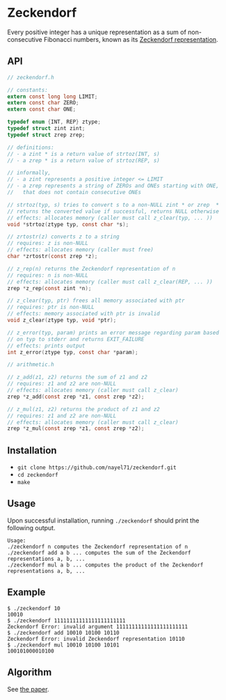 # Zeckendorf

Every positive integer has a unique representation as a sum of non-consecutive Fibonacci numbers, known as its [Zeckendorf representation](https://oeis.org/wiki/Zeckendorf_representation).

## API

```C
// zeckendorf.h

// constants:
extern const long long LIMIT;
extern const char ZERO;
extern const char ONE;

typedef enum {INT, REP} ztype;
typedef struct zint zint;
typedef struct zrep zrep;

// definitions:
// - a zint * is a return value of strtoz(INT, s)
// - a zrep * is a return value of strtoz(REP, s)

// informally,
// - a zint represents a positive integer <= LIMIT
// - a zrep represents a string of ZEROs and ONEs starting with ONE,
//   that does not contain consecutive ONEs

// strtoz(typ, s) tries to convert s to a non-NULL zint * or zrep  *
// returns the converted value if successful, returns NULL otherwise
// effects: allocates memory (caller must call z_clear(typ, ... ))
void *strtoz(ztype typ, const char *s);

// zrtostr(z) converts z to a string
// requires: z is non-NULL
// effects: allocates memory (caller must free)
char *zrtostr(const zrep *z);

// z_rep(n) returns the Zeckendorf representation of n
// requires: n is non-NULL
// effects: allocates memory (caller must call z_clear(REP, ... ))
zrep *z_rep(const zint *n);

// z_clear(typ, ptr) frees all memory associated with ptr
// requires: ptr is non-NULL
// effects: memory associated with ptr is invalid
void z_clear(ztype typ, void *ptr);

// z_error(typ, param) prints an error message regarding param based
// on typ to stderr and returns EXIT_FAILURE
// effects: prints output
int z_error(ztype typ, const char *param);

// arithmetic.h

// z_add(z1, z2) returns the sum of z1 and z2
// requires: z1 and z2 are non-NULL
// effects: allocates memory (caller must call z_clear)
zrep *z_add(const zrep *z1, const zrep *z2);

// z_mul(z1, z2) returns the product of z1 and z2
// requires: z1 and z2 are non-NULL
// effects: allocates memory (caller must call z_clear)
zrep *z_mul(const zrep *z1, const zrep *z2);
```

## Installation

- `git clone https://github.com/nayel71/zeckendorf.git`
- `cd zeckendorf`
- `make`

## Usage

Upon successful installation, running `./zeckendorf` should print the following output.

```
Usage:
./zeckendorf n computes the Zeckendorf representation of n
./zeckendorf add a b ... computes the sum of the Zeckendorf representations a, b, ...
./zeckendorf mul a b ... computes the product of the Zeckendorf representations a, b, ...
```

## Example

```
$ ./zeckendorf 10
10010
$ ./zeckendorf 11111111111111111111111
Zeckendorf Error: invalid argument 11111111111111111111111
$ ./zeckendorf add 10010 10100 10110
Zeckendorf Error: invalid Zeckendorf representation 10110
$ ./zeckendorf mul 10010 10100 10101
100101000010100
```

## Algorithm

See [the paper](AhlbachUsatineFrougnyPippenger.pdf).
